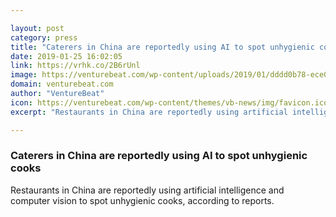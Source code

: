 ```yaml
---

layout: post
category: press
title: "Caterers in China are reportedly using AI to spot unhygienic cooks"
date: 2019-01-25 16:02:05
link: https://vrhk.co/2B6rUnl
image: https://venturebeat.com/wp-content/uploads/2019/01/dddd0b78-ece0-4567-8ad5-5b64147ab160.png?w=1200&strip=all
domain: venturebeat.com
author: "VentureBeat"
icon: https://venturebeat.com/wp-content/themes/vb-news/img/favicon.ico
excerpt: "Restaurants in China are reportedly using artificial intelligence and computer vision to spot unhygienic cooks, according to reports."

---
```


### Caterers in China are reportedly using AI to spot unhygienic cooks

Restaurants in China are reportedly using artificial intelligence and computer vision to spot unhygienic cooks, according to reports.